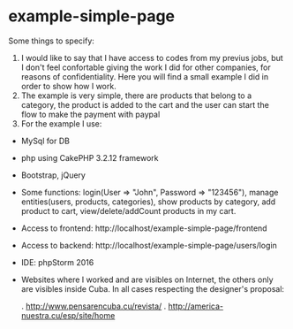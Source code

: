 # example-simple-page

Some things to specify:

1. I would like to say that I have access to codes from my previus jobs, but I don't feel confortable giving the work I did for other companies, for reasons of confidentiality. Here you will find a small example I did in order to show how I work.
2. The example is very simple, there are products that belong to a category, the product is added to the cart and the user can start the flow to make the payment with paypal
3. For the example I use:
  - MySql for DB
  - php using CakePHP 3.2.12 framework
  - Bootstrap, jQuery
  - Some functions: login(User => "John", Password => "123456"), manage entities(users, products, categories), show products by category, add product to cart, view/delete/addCount products in my cart.
  - Access to frontend: http://localhost/example-simple-page/frontend
  - Access to backend: http://localhost/example-simple-page/users/login
  - IDE: phpStorm 2016
  - Websites where I worked and are visibles on Internet, the others only are visibles inside Cuba. In all cases respecting the designer's proposal:

      . http://www.pensarencuba.cu/revista/
      . http://america-nuestra.cu/esp/site/home



